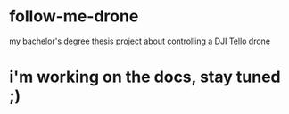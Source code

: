# follow-me-drone
my bachelor's degree thesis project about controlling a DJI Tello drone

# i'm working on the docs, stay tuned ;) 
